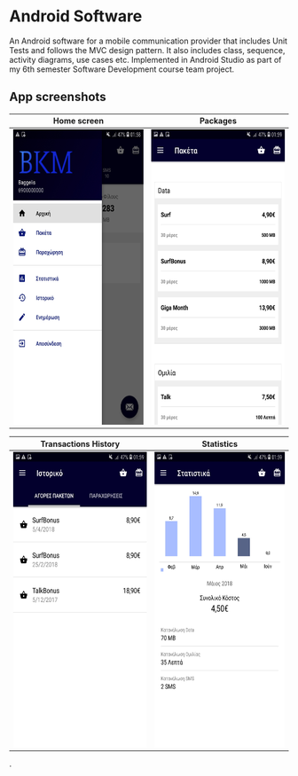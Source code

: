 # Android Software
An Android software for a mobile communication provider that includes Unit Tests and follows the MVC design pattern. 
It also includes class, sequence, activity diagrams, use cases etc. Implemented in Android Studio as part of my 6th semester Software Development course team project.

## App screenshots
Home screen            |  Packages
:-------------------------:|:-------------------------:
<img src="/scr1.jpg"  width="300" height="533"/> | <img src="/scr4.jpg"  width="300" height="533"/> 

Transactions History            |  Statistics
:-------------------------:|:-------------------------:
<img src="/scr2.jpg"  width="300" height="533"/>  |  <img src="/scr3.jpg"  width="300" height="533"/>

.
